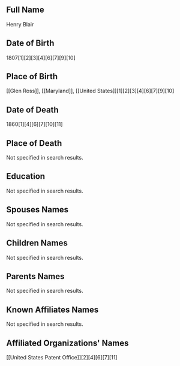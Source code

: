 ## Full Name
Henry Blair

## Date of Birth
1807[1][2][3][4][6][7][9][10]

## Place of Birth
[[Glen Ross]], [[Maryland]], [[United States]][1][2][3][4][6][7][9][10]

## Date of Death
1860[1][4][6][7][10][11]

## Place of Death
Not specified in search results.

## Education
Not specified in search results.

## Spouses Names
Not specified in search results.

## Children Names
Not specified in search results.

## Parents Names
Not specified in search results.

## Known Affiliates Names
Not specified in search results.

## Affiliated Organizations' Names
[[United States Patent Office]][2][4][6][7][11]

